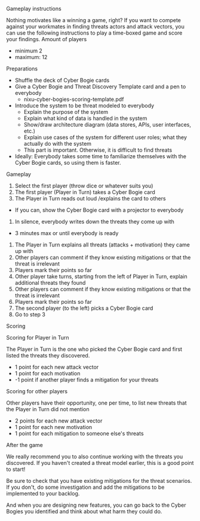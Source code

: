 Gameplay instructions

Nothing motivates like a winning a game, right? If you want to compete against your workmates in finding threats actors and attack vectors, you can use the following instructions to play a time-boxed game and score your findings.
Amount of players

* minimum 2
* maximum: 12

Preparations

* Shuffle the deck of Cyber Bogie cards
* Give a Cyber Bogie and Threat Discovery Template card and a pen to everybody
  * nixu-cyber-bogies-scoring-template.pdf
* Introduce the system to be threat modeled to everybody
  * Explain the purpose of the system
  * Explain what kind of data is handled in the system
  * Show/draw architecture diagram (data stores, APIs, user interfaces, etc.)
  * Explain use cases of the system for different user roles; what they actually do with the system
  * This part is important. Otherwise, it is difficult to find threats
* Ideally: Everybody takes some time to familiarize themselves with the Cyber Bogie cards, so using them is faster.

Gameplay

1. Select the first player (throw dice or whatever suits you)
2. The first player (Player in Turn) takes a Cyber Bogie card
3. The Player in Turn reads out loud /explains the card to others

  * If you can, show the Cyber Bogie card with a projector to everybody

1. In silence, everybody writes down the threats they come up with

  * 3 minutes max or until everybody is ready

1. The Player in Turn explains all threats (attacks + motivation) they came up with
2. Other players can comment if they know existing mitigations or that the threat is irrelevant
3. Players mark their points so far
4. Other player take turns, starting from the left of Player in Turn, explain additional threats they found
5. Other players can comment if they know existing mitigations or that the threat is irrelevant
6. Players mark their points so far
7. The second player (to the left) picks a Cyber Bogie card
8. Go to step 3

Scoring

Scoring for Player in Turn

The Player in Turn is the one who picked the Cyber Bogie card and first listed the threats they discovered.

  * 1 point for each new attack vector
  * 1 point for each motivation
  * -1 point if another player finds a mitigation for your threats

Scoring for other players

Other players have their opportunity, one per time, to list new threats that the Player in Turn did not mention

  * 2 points for each new attack vector
  * 1 point for each new motivation
  * 1 point for each mitigation to someone else's threats


After the game

We really recommend you to also continue working with the threats you discovered. If you haven't created a threat model earlier, this is a good point to start!

Be sure to check that you have existing mitigations for the threat scenarios. If you don't, do some investigation and add the mitigations to be implemented to your backlog.

And when you are designing new features, you can go back to the Cyber Bogies you identified and think about what harm they could do.

